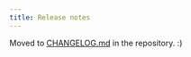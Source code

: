 ```yaml
---
title: Release notes
---
```


Moved to [CHANGELOG.md](https://github.com/paritytech/parity-ethereum/blob/master/CHANGELOG.md) in the repository. :)
